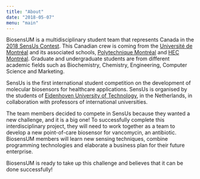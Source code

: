 ```yaml
---
title: "About"
date: "2018-05-07"
menu: "main"
---
```


BiosensUM is a multidisciplinary student team that represents Canada in the
[2018 SensUs Contest](https://sensus.org).
This Canadian crew is coming from the
[Université de Montréal](http://umontreal.ca) and its associated schools,
[Polytechnique Montréal](https://www.polymtl.ca) and
[HEC Montréal](https://hec.ca).
Graduate and undergraduate students are from different academic fields such as
Biochemistry, Chemistry, Engineering, Computer Science and Marketing.

<!--more-->

SensUs is the first international student competition on the development of
molecular biosensors for healthcare applications. SensUs is organised by the
students of [Eidenhoven University of Technology](https://tue.nl), in the
Netherlands, in collaboration with professors of international universities.

The team members decided to compete in SensUs because they wanted a new
challenge, and it is a big one! To successfully complete this interdisciplinary
project, they will need to work together as a team to develop a new
point-of-care biosensor for vancomycin, an antibiotic. BiosensUM members will
learn new sensing techniques, combine programming technologies and elaborate a
business plan for their future enterprise.

BiosensUM is ready to take up this challenge and believes that it can be done
successfully!
